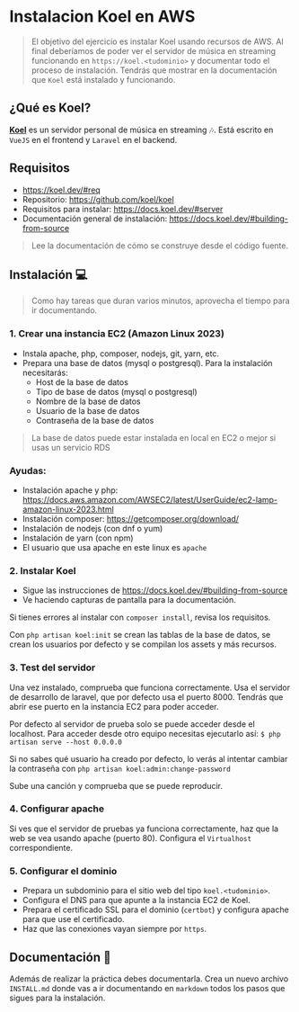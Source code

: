 # Instalacion Koel en AWS

> El objetivo del ejercicio es instalar Koel usando recursos de AWS. Al final deberíamos de poder ver el servidor de música en streaming funcionando en `https://koel.<tudominio>` y documentar todo el proceso de instalación. 
> Tendrás que mostrar en la documentación que `Koel` está instalado y funcionando. 

## ¿Qué es Koel?

[**Koel**](https://koel.dev/) es un servidor personal de música en streaming 🎶. Está escrito en `VueJS` en el frontend y `Laravel` en el backend.  

## Requisitos
* https://koel.dev/#req
* Repositorio: https://github.com/koel/koel
* Requisitos para instalar: https://docs.koel.dev/#server
* Documentación general de instalación: https://docs.koel.dev/#building-from-source

> Lee la documentación de cómo se construye desde el código fuente. 

## Instalación 💻

> Como hay tareas que duran varios minutos, aprovecha el tiempo para ir documentando.

### 1. Crear una instancia EC2 (Amazon Linux 2023)
* Instala apache, php, composer, nodejs, git, yarn, etc.
* Prepara una base de datos (mysql o postgresql). Para la instalación necesitarás:
    * Host de la base de datos
    * Tipo de base de datos (mysql o postgresql)
    * Nombre de la base de datos
    * Usuario de la base de datos
    * Contraseña de la base de datos
> La base de datos puede estar instalada en local en EC2 o mejor si usas un servicio RDS

### Ayudas:
* Instalación apache y php: https://docs.aws.amazon.com/AWSEC2/latest/UserGuide/ec2-lamp-amazon-linux-2023.html
* Instalación composer: https://getcomposer.org/download/
* Instalación de nodejs (con dnf o yum)
* Instalación de yarn (con npm)
* El usuario que usa apache en este linux es `apache`

### 2. Instalar Koel
* Sigue las instrucciones de https://docs.koel.dev/#building-from-source
* Ve haciendo capturas de pantalla para la documentación. 

Si tienes errores al instalar con `composer install`, revisa los requisitos.

Con `php artisan koel:init` se crean las tablas de la base de datos, se crean los usuarios por defecto y se compilan los assets y más recursos.

### 3. Test del servidor
Una vez instalado, comprueba que funciona correctamente. Usa el servidor de desarrollo de laravel, que por defecto usa el puerto 8000. Tendrás que abrir ese puerto en la instancia EC2 para poder acceder. 

Por defecto al servidor de prueba solo se puede acceder desde el localhost. Para acceder desde otro equipo necesitas ejecutarlo así:
`$ php artisan serve --host 0.0.0.0`

Si no sabes qué usuario ha creado por defecto, lo verás al intentar cambiar la contraseña con `php artisan koel:admin:change-password`

Sube una canción y comprueba que se puede reproducir.

### 4. Configurar apache

Si ves que el servidor de pruebas ya funciona correctamente, haz que la web se vea usando apache (puerto 80). Configura el `Virtualhost` correspondiente.

### 5. Configurar el dominio

* Prepara un subdominio para el sitio web del tipo `koel.<tudominio>`. 
* Configura el DNS para que apunte a la instancia EC2 de Koel.
* Prepara el certificado SSL para el dominio (`certbot`) y configura apache para que use el certificado.
* Haz que las conexiones vayan siempre por `https`. 

## Documentación 📄
Además de realizar la práctica debes documentarla. Crea un nuevo archivo `INSTALL.md` donde vas a ir documentando en `markdown` todos los pasos que sigues para la instalación. 

